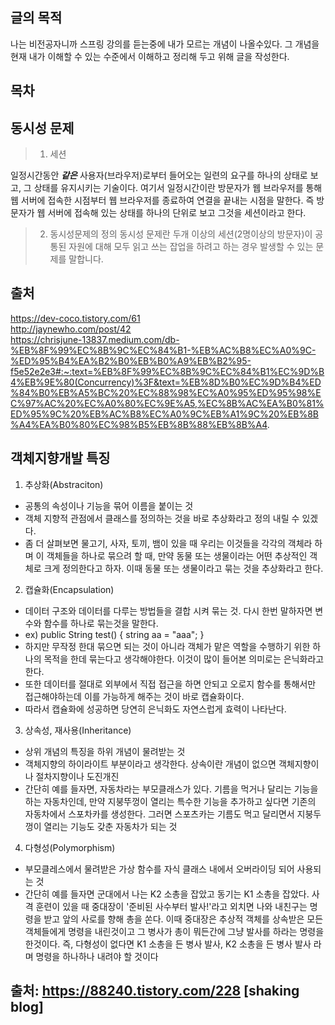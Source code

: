 ## 글의 목적
나는 비전공자니까 스프링 강의를 듣는중에 내가 모르는 개념이 나올수있다. 그 개념을 현재 내가 이해할 수 있는 수준에서 이해하고 정리해 두고 위해 글을 작성한다.


## 목차

## 동시성 문제
> 1. 세션 

일정시간동안 ***같은*** 사용자(브라우저)로부터 들어오는 일련의 요구를 하나의 상태로 보고, 그 상태를 유지시키는 기술이다.
여기서 일정시간이란 방문자가 웹 브라우저를 통해 웹 서버에 접속한 시점부터 웹 브라우저를 종료하여 연결을 끝내는 시점을 말한다.
즉 방문자가 웹 서버에 접속해 있는 상태를 하나의 단위로 보고 그것을 세션이라고 한다.
> 2. 동시성문제의 정의
동시성 문제란 두개 이상의 세션(2명이상의 방문자)이 공통된 자원에 대해 모두 읽고 쓰는 잡업을 하려고 하는 경우 발생할 수 있는 문제를 말합니다.

## 출처
https://dev-coco.tistory.com/61<br>
http://jaynewho.com/post/42<br>
https://chrisjune-13837.medium.com/db-%EB%8F%99%EC%8B%9C%EC%84%B1-%EB%AC%B8%EC%A0%9C-%ED%95%B4%EA%B2%B0%EB%B0%A9%EB%B2%95-f5e52e2e3#:~:text=%EB%8F%99%EC%8B%9C%EC%84%B1%EC%9D%B4%EB%9E%80(Concurrency)%3F&text=%EB%8D%B0%EC%9D%B4%ED%84%B0%EB%A5%BC%20%EC%88%98%EC%A0%95%ED%95%98%EC%97%AC%20%EC%A0%80%EC%9E%A5,%EC%8B%AC%EA%B0%81%ED%95%9C%20%EB%AC%B8%EC%A0%9C%EB%A1%9C%20%EB%8B%A4%EA%B0%80%EC%98%B5%EB%8B%88%EB%8B%A4.


## 객체지향개발 특징
1. 추상화(Abstraciton)
- 공통의 속성이나 기능을 묶어 이름을 붙이는 것
- 객체 지향적 관점에서 클래스를 정의하는 것을 바로 추상화라고 정의 내릴 수 있겠다.
- 좀 더 살펴보면 물고기, 사자, 토끼, 뱀이 있을 때 우리는 이것들을 각각의 객체라 하며 이 객체들을 하나로 묶으려 할 때,
  만약 동물 또는 생물이라는 어떤 추상적인 객체로 크게 정의한다고 하자. 이때 동물 또는 생물이라고 묶는 것을 추상화라고 한다.

2. 캡슐화(Encapsulation)
- 데이터 구조와 데이터를 다루는 방법들을 결합 시켜 묶는 것. 다시 한번 말하자면 변수와 함수를 하나로 묶는것을 말한다.
- ex)
public String test() {
          string aa = "aaa";
      }
- 하지만 무작정 한대 묶으면 되는 것이 아니라
  객체가 맡은 역할을 수행하기 위한 하나의 목적을 한데 묶는다고 생각해야한다. 이것이 많이 들어본 의미로는 은닉화라고 한다.
- 또한 데이터를 절대로 외부에서 직접 접근을 하면 안되고 오로지 함수를 통해서만 접근해야하는데 이를 가능하게 해주는 것이 바로 캡슐화이다.
- 따라서 캡슐화에 성공하면 당연히 은닉화도 자연스럽게 효력이 나타난다.

3. 상속성, 재사용(Inheritance)
- 상위 개념의 특징을 하위 개념이 물려받는 것
- 객체지향의 하이라이트 부분이라고 생각한다. 상속이란 개념이 없으면 객체지향이나 절차지향이나 도진개진
- 간단히 예를 들자면, 자동차라는 부모클래스가 있다.
  기름을 먹거나 달리는 기능을 하는 자동차인데,
  만약 지붕뚜껑이 열리는 특수한 기능을 추가하고 싶다면 기존의 자동차에서 스포차카를 생성한다.
  그러면 스포츠카는 기름도 먹고 달리면서 지붕두껑이 열리는 기능도 갖춘 자동차가 되는 것

4. 다형성(Polymorphism)
- 부모클레스에서 물려받은 가상 함수를 자식 클래스 내에서 오버라이딩 되어 사용되는 것
- 간단히 예를 들자면
  군대에서 나는 K2 소총을 잡았고 동기는 K1 소총을 잡았다. 사격 훈련이 있을 때 중대장이 '준비된 사수부터 발사!'라고 외치면
  나와 내친구는 명령을 받고 앞의 사로를 향해 총을 쏜다. 이때 중대장은 추상적 객체를 상속받은 모든 객체들에게 명령을 내린것이고
  그 병사가 총이 뭐든간에 그냥 발사를 하라는 명령을 한것이다.
  즉, 다형성이 없다면 K1 소총을 든 병사 발사, K2 소총을 든 병사 발사 라며 명령을 하나하나 내려야 할 것이다
## 출처: https://88240.tistory.com/228 [shaking blog]
